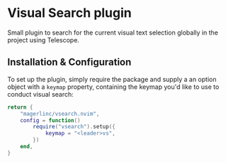 # Visual Search plugin

Small plugin to search for the current visual text selection globally in the project using Telescope.

## Installation & Configuration

To set up the plugin, simply require the package and supply a an option object with a `keymap` property, containing the keymap you'd like to use to conduct visual search:
```lua
return {
	"magerlinc/vsearch.nvim",
	config = function()
		require("vsearch").setup({
			keymap = "<leader>vs",
		})
	end,
}
```
